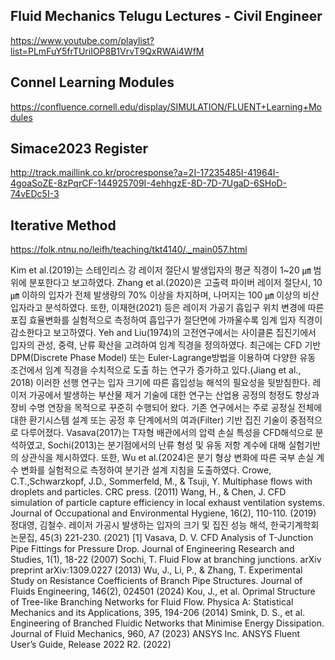 ## Fluid Mechanics Telugu Lectures - Civil Engineer
https://www.youtube.com/playlist?list=PLmFuY5frTUriIOP8B1VrvT9QxRWAi4WfM

## Connel Learning Modules
https://confluence.cornell.edu/display/SIMULATION/FLUENT+Learning+Modules  

## Simace2023 Register  
http://track.maillink.co.kr/procresponse?a=2I-17235485I-41964I-4goaSoZE-8zPqrCF-144925709I-4ehhgzE-8D-7D-7UgaD-6SHoD-74vEDc5I-3

## Iterative Method  
https://folk.ntnu.no/leifh/teaching/tkt4140/._main057.html  


Kim et al.(2019)는 스테인리스 강 레이저 절단시 발생입자의 평균 직경이 1~20 ㎛ 범위에 분포한다고 보고하였다. Zhang et al.(2020)은 고출력 파이버 레이저 절단시, 10 ㎛ 이하의 입자가 전체 발생량의 70% 이상을 차지하며, 나머지는 100 ㎛ 이상의 비산 입자라고 분석하였다. 또한, 이재현(2021) 등은 레이저 가공기 흡입구 위치 변경에 따른 포집 효율변화를 실험적으로 측정하여 흡입구가 절단면에 가까울수록 임계 입자 직경이 감소한다고 보고하였다. Yeh and Liu(1974)의 고전연구에서는 사이클론 집진기에서 입자의 관성, 중력, 난류 확산을 고려하여 임계 직경을 정의하였다. 최근에는 CFD 기반 DPM(Discrete Phase Model) 또는 Euler-Lagrange방법을 이용하여 다양한 유동 조건에서 임계 직경을 수치적으로 도출 하는 연구가 증가하고 있다.(Jiang et al., 2018) 이러한 선행 연구는 입자 크기에 따른 흡입성능 해석의 필요성을 뒷받침한다.
레이저 가공에서 발생하는 부산물 제거 기술에 대한 연구는 산업용 공정의 청정도 향상과 장비 수명 연장을 목적으로 꾸준히 수행되어 왔다. 기존 연구에서는 주로 공정실 전체에 대한 환기시스템 설계 또는 공정 후 단계에서의 여과(Filter) 기반 집진 기술이 중점적으로 다루어졌다. Vasava(2017)는 T자형 배관에서의 압력 손실 특성을 CFD해석으로 분석하였고, Sochi(2013)는 분기점에서의 난류 형성 및 유동 저항 계수에 대해 실험기반의 상관식을 제시하였다. 또한, Wu et al.(2024)은 분기 형상 변화에 따른 국부 손실 계수 변화를 실험적으로 측정하여 분기관 설계 지침을 도출하였다.
Crowe, C.T.,Schwarzkopf, J.D., Sommerfeld, M., & Tsuji, Y. Multiphase flows with droplets and particles. CRC press. (2011)
Wang, H., & Chen, J. CFD simulation of particle capture efficiency in local exhaust ventilation systems. Journal of Occupational and Environmental Hygiene, 16(2), 110-110. (2019)
정대영, 김철수. 레이저 가공시 발생하는 입자의 크기 및 집진 성능 해석, 한국기계학회 논문집, 45(3) 221-230. (2021)
[1] Vasava, D. V. CFD Analysis of T-Junction Pipe Fittings for Pressure Drop. Journal of Engineering Research and Studies, 1(1), 18-22 (2007)
Sochi, T. Fluid Flow at branching junctions. arXiv preprint arXiv:1309.0227 (2013)
Wu, J., Li, P., & Zhang, T. Experimental Study on Resistance Coefficients of Branch Pipe Structures. Journal of Fluids Engineering, 146(2), 024501 (2024)
Kou, J., et al. Oprimal Structure of Tree-like Branching Networks for Fluid Flow. Physica A: Statistical Mechanics and its Applications, 395, 194-206 (2014)
Smink, D. S., et al. Engineering of Branched Fluidic Networks that Minimise Energy Dissipation. Journal of Fluid Mechanics, 960, A7 (2023)
ANSYS Inc. ANSYS Fluent User’s Guide, Release 2022 R2. (2022)
